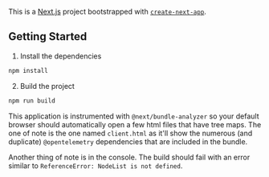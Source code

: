 This is a [Next.js](https://nextjs.org/) project bootstrapped with [`create-next-app`](https://github.com/vercel/next.js/tree/canary/packages/create-next-app).

## Getting Started
1) Install the dependencies
```bash
npm install
```

2) Build the project
```bash
npm run build
```

This application is instrumented with `@next/bundle-analyzer` so your default browser should automatically open a few html files that have tree maps. The one of note is the one named `client.html` as it'll show the numerous (and duplicate) `@opentelemetry` dependencies that are included in the bundle.

Another thing of note is in the console. The build should fail with an error similar to `ReferenceError: NodeList is not defined`.